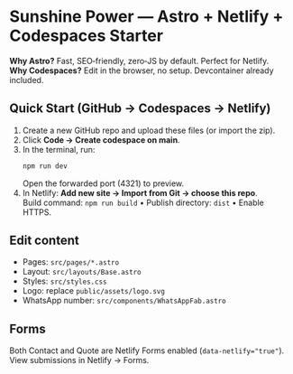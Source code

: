 
# Sunshine Power — Astro + Netlify + Codespaces Starter

**Why Astro?** Fast, SEO‑friendly, zero‑JS by default. Perfect for Netlify.  
**Why Codespaces?** Edit in the browser, no setup. Devcontainer already included.

## Quick Start (GitHub → Codespaces → Netlify)

1. Create a new GitHub repo and upload these files (or import the zip).  
2. Click **Code → Create codespace on main**.  
3. In the terminal, run:
   ```bash
   npm run dev
   ```
   Open the forwarded port (4321) to preview.
4. In Netlify: **Add new site → Import from Git → choose this repo**.  
   Build command: `npm run build` • Publish directory: `dist` • Enable HTTPS.

## Edit content
- Pages: `src/pages/*.astro`
- Layout: `src/layouts/Base.astro`
- Styles: `src/styles.css`
- Logo: replace `public/assets/logo.svg`
- WhatsApp number: `src/components/WhatsAppFab.astro`

## Forms
Both Contact and Quote are Netlify Forms enabled (`data-netlify="true"`). View submissions in Netlify → Forms.
